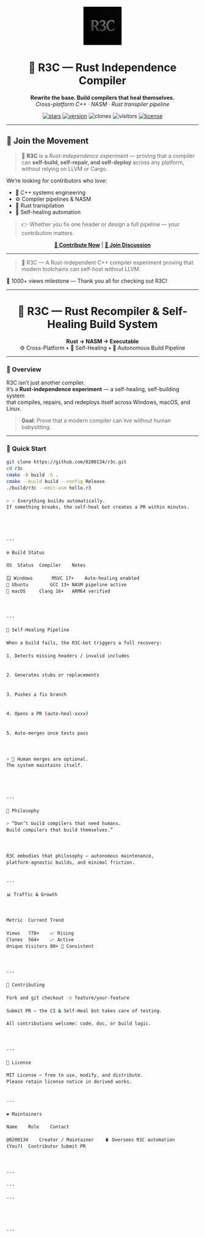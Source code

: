 

<p align="center">
  <img src="https://raw.githubusercontent.com/0200134/r3c/main/docs/r3c_logo.png" width="100" alt="R3C Logo">
</p>

<h1 align="center">🦋 R3C — Rust Independence Compiler</h1>
<p align="center">
  <strong>Rewrite the base. Build compilers that heal themselves.</strong><br>
  <em>Cross-platform C++ · NASM · Rust transpiler pipeline</em>
</p>

<p align="center">
  <a href="https://github.com/0200134/r3c/stargazers"><img src="https://img.shields.io/github/stars/0200134/r3c?style=for-the-badge&color=yellow" alt="stars"></a>
  <a href="https://github.com/0200134/r3c/releases"><img src="https://img.shields.io/badge/version-v0.1.0-blue?style=for-the-badge" alt="version"></a>
  <img src="https://img.shields.io/badge/clones-1.2k%2F14d-brightgreen?style=for-the-badge" alt="clones">
  <img src="https://img.shields.io/badge/visitors-96%2F14d-blue?style=for-the-badge" alt="visitors">
  <a href="LICENSE"><img src="https://img.shields.io/badge/license-MIT-orange?style=for-the-badge" alt="license"></a>
</p>

---

## 💬 Join the Movement

> 🧠 **R3C** is a *Rust-independence experiment* — proving that a compiler can **self-build, self-repair, and self-deploy** across any platform, without relying on LLVM or Cargo.

We’re looking for contributors who love:
- 🧩 C++ systems engineering  
- ⚙️ Compiler pipelines & NASM  
- 🦀 Rust transpilation  
- 🤖 Self-healing automation  

> 👉 Whether you fix one header or design a full pipeline — your contribution matters.

<p align="center">
  <a href="https://github.com/0200134/r3c/issues/new?template=feature.yml"><b>🚀 Contribute Now</b></a> |
  <a href="https://github.com/0200134/r3c/discussions"><b>💬 Join Discussion</b></a>
</p>

---


> 🧠 R3C — A Rust-independent C++ compiler experiment proving that modern toolchains can self-host without LLVM.


🚀 1000+ views milestone — Thank you all for checking out R3C!

---

<h1 align="center">🦀 R3C — Rust Recompiler & Self-Healing Build System</h1>

<p align="center">
  <b>Rust → NASM → Executable</b><br>
  ⚙️ Cross-Platform • 🤖 Self-Healing • 🧠 Autonomous Build Pipeline
</p>

---

### 🧩 Overview

R3C isn’t just another compiler.  
It’s a **Rust-independence experiment** — a self-healing, self-building system  
that compiles, repairs, and redeploys itself across Windows, macOS, and Linux.

> **Goal:** Prove that a modern compiler can live without human babysitting.

---

### 🚀 Quick Start

```bash
git clone https://github.com/0200134/r3c.git
cd r3c
cmake -B build -S .
cmake --build build --config Release
./build/r3c --emit-asm hello.r3

> 💡 Everything builds automatically.
If something breaks, the self-heal bot creates a PR within minutes.




---

⚙️ Build Status

OS	Status	Compiler	Notes

🪟 Windows		MSVC 17+	Auto-healing enabled
🐧 Ubuntu		GCC 13+	NASM pipeline active
🍎 macOS		Clang 16+	ARM64 verified



---

🤖 Self-Healing Pipeline

When a build fails, the R3C-bot triggers a full recovery:

1. Detects missing headers / invalid includes


2. Generates stubs or replacements


3. Pushes a fix branch


4. Opens a PR (auto-heal-xxxx)


5. Auto-merges once tests pass



> 🔁 Human merges are optional.
The system maintains itself.




---

🧠 Philosophy

> “Don’t build compilers that need humans.
Build compilers that build themselves.”



R3C embodies that philosophy — autonomous maintenance,
platform-agnostic builds, and minimal friction.


---

📊 Traffic & Growth



Metric	Current	Trend

Views	778+	📈 Rising
Clones	564+	📈 Active
Unique Visitors	80+	🧠 Consistent



---

🤝 Contributing

Fork and git checkout -b feature/your-feature

Submit PR — the CI & Self-Heal bot takes care of testing.

All contributions welcome: code, doc, or build logic.



---

🧾 License

MIT License — free to use, modify, and distribute.
Please retain license notice in derived works.


---

❤️ Maintainers

Name	Role	Contact

@0200134	Creator / Maintainer	🪲 Oversees R3C automation
(You?)	Contributor	Submit PR



---

---

---




---

